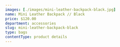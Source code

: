 ```yaml
---
images: [./images/mini-leather-backpack-black.jpg]
name: Mini Leather Backpack // Black
price: $120.00
department: accessories
slug: mini-leather-backpack-black
type: bags
contentType: product details
---
```

